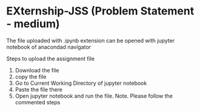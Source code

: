 # EXternship-JSS (Problem Statement - medium)
The file uploaded with .ipynb extension can be opened with jupyter notebook of anacondad navigator 

Steps to upload the assignment file
 1. Download the file
 2. copy the file
 3. Go to Current Working Directory of jupyter notebook
 4. Paste the file there
 5. Open jupyter notebook and run the file.
 Note. Please follow the commented steps
